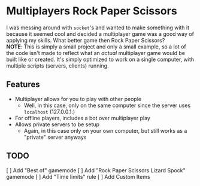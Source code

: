 # Multiplayers Rock Paper Scissors
I was messing around with `socket`'s and wanted to make something with it because it seemed cool and decided a multiplayer game was a good way of applying my skills. What better game then Rock Paper Scissors?  
**NOTE**: This is simply a small project and only a small example, so a lot of the code isn't made to reflect what an *actual* multiplayer game would be built like or created. It's simply optimized to work on a single computer, with multiple scripts (servers, clients) running.

## Features
* Multiplayer allows for you to play with other people
    * Well, in this case, only on the same computer since the server uses `localhost` (127.0.0.1.)
* For offline players, includes a bot over multiplayer play
* Allows private servers to be setup
    * Again, in this case only on your own computer, but still works as a "private" server anyways

## TODO
[ ] Add "Best of" gamemode
[ ] Add "Rock Paper Scissors Lizard Spock" gamemode
[ ] Add "Time limits" rule
[ ] Add Custom Items
